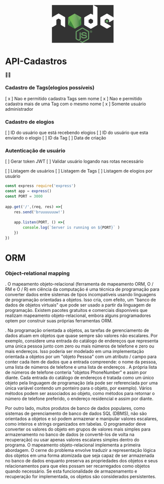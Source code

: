 <center>
<img src="/node.png" alt="node" width="200"/>
</center>

# API-Cadastros

🧑‍💻

### Cadastro de Tags(elogios possíveis)

[ x ] Nao e permitido cadastra Tags sem nome
[ x ] Nao e permitido cadastra mais de uma Tag com o mesmo nome
[ x ] Somente usuário administrador

### Cadastro de elogios

[ ] ID do usuário que está recebendo elogios
[ ] ID do usuário que esta enviando o elogio
[ ] ID da Tag
[ ] Data de criação

### Autenticação de usuário

[ ] Gerar token JWT
[ ] Validar usuário logando nas rotas necessário

[ ] Listagem de usuários
[ ] Listagem de Tags
[ ] Listagem de elogios por usuário

```ts
const express require('express')
const app = express()
const PORT = 3000

app.get('/',(req, res) =>{
    res.send('bruuuuuuuw!')

    app.listen(PORT, () =>{
        console.log(`Server is running on ${PORT}` )
    })
})

```

# ORM

### Object–relational mapping

. O mapeamento objeto-relacional (ferramenta de mapeamento ORM, O / RM e O / R) em ciência da computação é uma técnica de programação para converter dados entre sistemas de tipos incompatíveis usando linguagens de programação orientadas a objetos. Isso cria, com efeito, um "banco de dados de objetos virtuais" que pode ser usado a partir da linguagem de programação.
Existem pacotes gratuitos e comerciais disponíveis que realizam mapeamento objeto-relacional, embora alguns programadores optem por construir suas próprias ferramentas ORM.

. Na programação orientada a objetos, as tarefas de gerenciamento de dados atuam em objetos que quase sempre são valores não escalares. Por exemplo,
considere uma entrada do catálogo de endereços que representa uma única pessoa junto com zero ou mais números de telefone e zero ou mais endereços. Isso poderia ser modelado em uma implementação orientada a objetos por um "objeto Pessoa" com um atributo / campo para conter cada item de dados que a entrada compreende: o nome da pessoa, uma lista de números de telefone e uma lista de endereços
. A própria lista de números de telefone conteria "objetos PhoneNumber" e assim por diante. Cada entrada do catálogo de endereços é tratada como um único objeto pela linguagem de programação (ela pode ser referenciada por uma única variável contendo um ponteiro para o objeto, por exemplo). Vários métodos podem ser associados ao objeto,
como métodos para retornar o número de telefone preferido, o endereço residencial e assim por diante.

Por outro lado, muitos produtos de banco de dados populares, como sistemas de gerenciamento de banco de dados SQL (DBMS), não são orientados a objetos e só podem armazenar e manipular valores escalares, como inteiros e strings organizados em tabelas.
O programador deve converter os valores do objeto em grupos de valores mais simples para armazenamento no banco de dados (e convertê-los de volta na recuperação) ou usar apenas valores escalares simples dentro do programa. O mapeamento objeto-relacional implementa a primeira abordagem.
O cerne do problema envolve traduzir a representação lógica dos objetos em uma forma atomizada que seja capaz de ser armazenada no banco de dados enquanto preserva as propriedades dos objetos e seus relacionamentos para que eles possam ser recarregados como objetos quando necessário. Se esta funcionalidade de armazenamento e recuperação for implementada,
os objetos são considerados persistentes.
